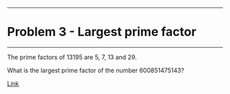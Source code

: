 ----------------------------------
# Problem 3 - Largest prime factor
----------------------------------
The prime factors of 13195 are 5, 7, 13 and 29.

What is the largest prime factor of the number 600851475143?

[Link](https://projecteuler.net/problem=2 "https://projecteuler.net/problem=3")

